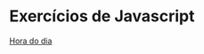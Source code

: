 # Exercícios de Javascript

[Hora do dia](https://github.com/ViniciusCoutt/exercicios-js/tree/main/anodenascimento)



